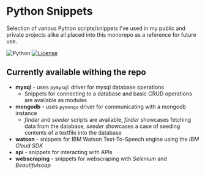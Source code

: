 # Python Snippets
Selection of various Python scripts/snippets I've used in my public and private projects alike all placed into this monorepo as a reference for future use.

![Python](https://img.shields.io/badge/python%20-%2314354C.svg?&style=for-the-badge&logo=python&logoColor=white)
[![License](https://img.shields.io/github/license/Loupeznik/python-snippets?style=for-the-badge)](./LICENSE)


## Currently available withing the repo
- **mysql** - uses `pymysql` driver for mysql database operations
  - Snippets for connecting to a database and basic CRUD operations are available as modules
- **mongodb** - uses `pymongo` driver for communicating with a mongodb instance
  - *finder* and *seeder* scripts are available, *finder* showcases fetching data from the database, *seeder* showcases a case of seeding contents of a textfile into the database
- **watson** - snippets for IBM Watson Text-To-Speech engine using the *IBM Cloud SDK*
- **api** - snippets for interacting with APIs
- **webscraping** - snippets for webscraping with *Selenium* and *Beautifulsoap*
